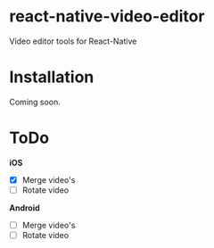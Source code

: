 # react-native-video-editor
Video editor tools for React-Native

# Installation
Coming soon.

# ToDo
**iOS**
- [x] Merge video's
- [ ] Rotate video

**Android**
- [ ] Merge video's
- [ ] Rotate video
